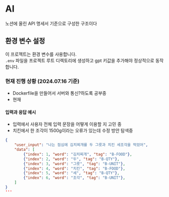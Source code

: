 # AI

노션에 올린 API 명세서 기준으로 구성한 구조이다

## 환경 변수 설정
이 프로젝트는 환경 변수를 사용합니다.  
`.env` 파일을 프로젝트 루트 디렉토리에 생성하고 gpt 키값을 추가해야 정상적으로 동작합니다.

### 현재 진행 상황 (2024.07.16 기준)
- Dockerfile을 만들어서 서버와 통신?하도록 공부중
- 현재 


#### 입력과 응답 예시
- 입력에서 사용자 전체 입력 문장을 어떻게 이용할 지 고민 중
- 치킨에서 한 조각이 1500g이라는 오류가 있는데 수정 방안 탐색중

```json
{
    "user_input": "나는 점심에 김치찌개를 두 그릇과 치킨 세조각을 먹었어",
    "data": [
        {"index": 1, "word": "김치찌개", "tag": "B-FOOD"},
        {"index": 2, "word": "두", "tag": "B-QTY"},
        {"index": 3, "word": "그릇", "tag": "B-UNIT"},
        {"index": 4, "word": "치킨", "tag": "B-FOOD"},
        {"index": 5, "word": "세", "tag": "B-QTY"},
        {"index": 6, "word": "조각", "tag": "B-UNIT"},
    ]
}
'''
